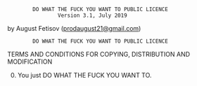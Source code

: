             DO WHAT THE FUCK YOU WANT TO PUBLIC LICENCE
                    Version 3.1, July 2019

 by August Fetisov (prodaugust21@gmail.com)

            DO WHAT THE FUCK YOU WANT TO PUBLIC LICENCE
   TERMS AND CONDITIONS FOR COPYING, DISTRIBUTION AND MODIFICATION

  0. You just DO WHAT THE FUCK YOU WANT TO.
